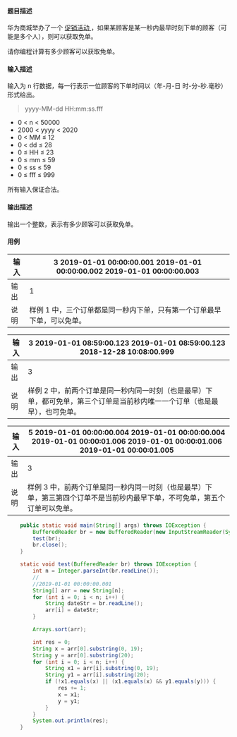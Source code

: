 #### 题目描述

华为商城举办了一个 [促销活动 ](https://so.csdn.net/so/search?q=促销活动&spm=1001.2101.3001.7020)，如果某顾客是某一秒内最早时刻下单的顾客（可能是多个人），则可以获取免单。

请你编程计算有多少顾客可以获取免单。



#### 输入描述

输入为 n 行数据，每一行表示一位顾客的下单时间以（年-月-日 时-分-秒.毫秒）形式给出。

> yyyy-MM-dd HH:mm:ss.fff

- 0 < n < 50000
- 2000 < yyyy < 2020
- 0 < MM ≤ 12
- 0 < dd ≤ 28
- 0 ≤ HH ≤ 23
- 0 ≤ mm ≤ 59
- 0 ≤ ss ≤ 59
- 0 ≤ fff ≤ 999

所有输入保证合法。



#### 输出描述

输出一个整数，表示有多少顾客可以获取免单。



#### 用例

| 输入 | 3 2019-01-01 00:00:00.001 2019-01-01 00:00:00.002 2019-01-01 00:00:00.003 |
| ---- | ------------------------------------------------------------ |
| 输出 | 1                                                            |
| 说明 | 样例 1 中，三个订单都是同一秒内下单，只有第一个订单最早下单，可以免单。 |

| 输入 | 3 2019-01-01 08:59:00.123 2019-01-01 08:59:00.123 2018-12-28 10:08:00.999 |
| ---- | ------------------------------------------------------------ |
| 输出 | 3                                                            |
| 说明 | 样例 2 中，前两个订单是同一秒内同一时刻（也是最早）下单，都可免单，第三个订单是当前秒内唯一一个订单（也是最早），也可免单。 |

| 输入 | 5 2019-01-01 00:00:00.004 2019-01-01 00:00:00.004 2019-01-01 00:00:01.006 2019-01-01 00:00:01.006 2019-01-01 00:00:01.005 |
| ---- | ------------------------------------------------------------ |
| 输出 | 3                                                            |
| 说明 | 样例 3 中，前两个订单是同一秒内同一时刻（也是最早）下单，第三第四个订单不是当前秒内最早下单，不可免单，第五个订单可以免单。 |

~~~java
    public static void main(String[] args) throws IOException {
        BufferedReader br = new BufferedReader(new InputStreamReader(System.in));
        test(br);
        br.close();
    }

    static void test(BufferedReader br) throws IOException {
        int n = Integer.parseInt(br.readLine());
        //
        //2019-01-01 00:00:00.001
        String[] arr = new String[n];
        for (int i = 0; i < n; i++) {
            String dateStr = br.readLine();
            arr[i] = dateStr;
        }

        Arrays.sort(arr);

        int res = 0;
        String x = arr[0].substring(0, 19);
        String y = arr[0].substring(20);
        for (int i = 0; i < n; i++) {
            String x1 = arr[i].substring(0, 19);
            String y1 = arr[i].substring(20);
            if (!x1.equals(x) || (x1.equals(x) && y1.equals(y))) {
                res += 1;
                x = x1;
                y = y1;
            }
        }
        System.out.println(res);
    }
~~~

